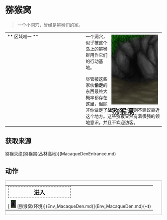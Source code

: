 # 猕猴窝  
> 一个小洞穴，曾经是猕猴们的家。  
  
<style>
        .table5271 th,td{
            text-align:left;
            vertical-align:top;
        }
        </style><table class="table table-bordered table5271" data-toggle="table"  data-show-header="false"><thead style="display:none"><tr ><th  style="width:50%;"  >title</th><th  style="width:50%;"  ></th></tr></thead><tr ><td  style="width:50%;"  >** 区域唯一 **</td><td  style="width:50%;"  ><div style="float:right; margin:5px"><div class="gamecard" style="width:150px; height:225px;"><a href="MacaqueDenEntranceClear.md" style="color:black"><img decoding="async" src="../wiki/Sprite/DarkCaveEntrance.png" class="cardimage" style="max-width:150px;max-height:225px;"><span style="font-size: 25px;">猕猴窝</span></a></div></div>一个洞穴，似乎被这个岛上的猕猴群用作它们的行动基地。<br><br>尽管被这些家伙<b>偷走</b>的东西最终大概率都存在这里，但除非你做足了<b>战斗</b>准备，否则不建议靠近这个地方。这些猕猴显然有着很强的领地意识，并且不欢迎访客。</td></tr></tbody></table>  
  
## 获取来源  
<div style="display:inline-block"><div class="gamedatalist" style="text-align:left;min-width:200px;min-height:0px;"><div style="display:inline-block"><div style="display:inline-block;vertical-align:middle;">猕猴灭绝</div><div style="display:inline-block;vertical-align:middle;">[猕猴窝(丛林高地)](MacaqueDenEntrance.md)</div></div></div></div>  
  
## 动作  
<div  style="border:1px solid #BBB"><table><tr><td rowspan="2" style="width:200px;text-align:center;font-size:1.3em;font-weight:bold"><div style="padding:5px;border:1px dashed #333"><div>进入</div></div></td><td></td></tr><tr><td></td></tr><tr><td colspan="2">[<div style="width:25px;display:inline-block;text-align:center"><img decoding="async" src="../wiki/Sprite/MacaqueDen.png" href="a.md" style="max-width:25px;max-height:25px;"></div>[猕猴窝(环境)](Env_MacaqueDen.md)](Env_MacaqueDen.md)(<span style="font-family:ui-monospace"><b>+1</b></span>)</td></tr></table></div>  
  
  


<script>document.title="猕猴窝 - 卡牌生存百科 Card Survival Wiki";</script>